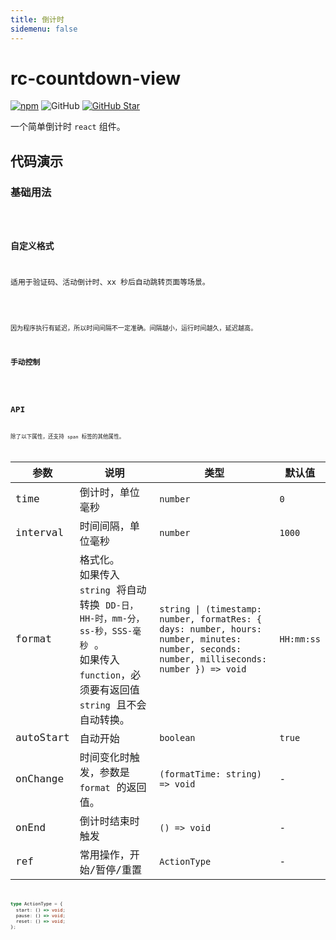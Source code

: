 ```yaml
---
title: 倒计时
sidemenu: false
---
```


# rc-countdown-view

[![npm][npm]][npm-url] ![GitHub](https://img.shields.io/github/license/caijf/rc-countdown-view.svg) [![GitHub Star][github-star]][github-url]

一个简单倒计时 `react` 组件。

## 代码演示

### 基础用法

<code src="./demos/basic.tsx" />

### 自定义格式

适用于验证码、活动倒计时、xx 秒后自动跳转页面等场景。

<code src="./demos/format.tsx" />

因为程序执行有延迟，所以时间间隔不一定准确。间隔越小，运行时间越久，延迟越高。

### 手动控制

<code src="./demos/control.tsx" />

## API

除了以下属性，还支持 `span` 标签的其他属性。

| 参数 | 说明 | 类型 | 默认值 |
| --- | --- | --- | --- |
| time | 倒计时，单位毫秒 | `number` | `0` |
| interval | 时间间隔，单位毫秒 | `number` | `1000` |
| format | 格式化。<br/>如果传入 `string` 将自动转换 `DD-日，HH-时，mm-分，ss-秒，SSS-毫秒` 。<br/>如果传入 `function`，必须要有返回值 `string` 且不会自动转换。 | `string \| (timestamp: number, formatRes: { days: number, hours: number, minutes: number, seconds: number, milliseconds: number }) => void` | `HH:mm:ss` |
| autoStart | 自动开始 | `boolean` | `true` |
| onChange | 时间变化时触发，参数是 `format` 的返回值。 | `(formatTime: string) => void` | - |
| onEnd | 倒计时结束时触发 | `() => void` | - |
| ref | 常用操作，开始/暂停/重置 | `ActionType` | - |

```typescript
type ActionType = {
  start: () => void;
  pause: () => void;
  reset: () => void;
};
```

[npm]: https://img.shields.io/npm/v/rc-countdown-view.svg
[npm-url]: https://npmjs.com/package/rc-countdown-view
[github-star]: https://img.shields.io/github/stars/caijf/rc-countdown-view?style=social
[github-url]: https://github.com/caijf/rc-countdown-view
